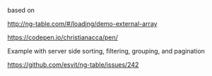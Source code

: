 based on 

http://ng-table.com/#/loading/demo-external-array

https://codepen.io/christianacca/pen/

Example with server side sorting, filtering, grouping, and pagination

https://github.com/esvit/ng-table/issues/242
